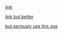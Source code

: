 [link](https://mediaspace.illinois.edu/media/t/1_5xutlu8g)

[link but better](https://mediaspace.illinois.edu/media/t/1_5xutlu8g)

[but seriously use this one](https://www.youtube.com/watch?v=dQw4w9WgXcQ)
